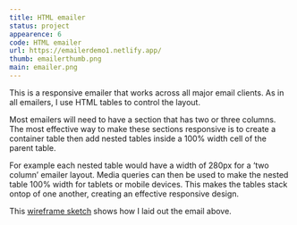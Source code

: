 ```yaml
---
title: HTML emailer
status: project
appearence: 6
code: HTML emailer
url: https://emailerdemo1.netlify.app/
thumb: emailerthumb.png
main: emailer.png
---
```


This is a responsive emailer that works across all major email clients. As in all emailers, I use HTML tables to control the layout.

Most emailers will need to have a section that has two or three columns. The most effective way to make these sections responsive is to create a container table then add nested tables inside a 100% width <td> cell of the parent table.

For example each nested table would have a width of 280px for a ‘two column’ emailer layout. Media queries can then be used to make the nested table 100% width for tablets or mobile devices. This makes the tables stack ontop of one another, creating an effective responsive design.

This [wireframe sketch](https://drive.google.com/file/d/1oWLCq9gBrdBnuwGndb8txGIzLhstVbbC/view) shows how I laid out the email above.
